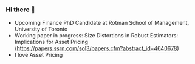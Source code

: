 ### Hi there 👋

- Upcoming Finance PhD Candidate at Rotman School of Management, University of Toronto
- Working paper in progress: Size Distortions in Robust Estimators: Implications for Asset Pricing (https://papers.ssrn.com/sol3/papers.cfm?abstract_id=4640678)
- I love Asset Pricing
